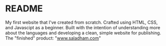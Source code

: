# README
My first website that I've created from scratch. Crafted using HTML, CSS, and Javascipt as a beginner.
Built with the intention of understanding more about the languages and developing a clean, simple website for publishing.  
The "finished" product: "www.saladham.com"

